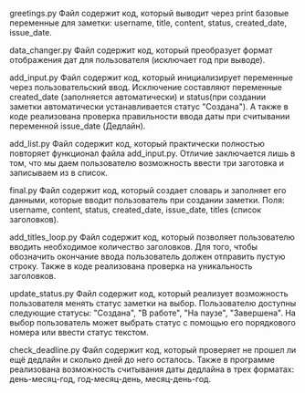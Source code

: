 greetings.py
Файл содержит код, который выводит через print базовые переменные для заметки: username, title, content, status, created_date, issue_date.

data_changer.py
Файл содержит код, который преобразует формат отображения дат для пользователя (исключает год при выводе).

add_input.py
Файл содержит код, который инициализирует переменные через пользовательский ввод. Исключение составляют переменные created_date (заполняется автоматически) и status(при создании заметки автоматически устанавливается статус "Создана"). А также в коде реализована проверка правильности ввода даты при считывании переменной issue_date (Дедлайн).

add_list.py
Файл содержит код, который практически полностью повторяет функционал файла add_input.py. Отличие заключается лишь в том, что мы даем пользователю возможность ввести три заготовка и записываем из в список.

final.py
Файл содержит код, который создает словарь и заполняет его данными, которые вводит пользователь при создании заметки. Поля: username, content, status, created_date, issue_date, titles (список заголовков). 

add_titles_loop.py
Файл содержит код, который позволяет пользователю вводить необходимое количество заголовков. Для того, чтобы обозначить окончание ввода пользователь должен отправить пустую строку. Также в коде реализована проверка на уникальность заголовков.

update_status.py 
Файл содержит код, который реализует возможность пользователя менять статус заметки на выбор. Пользователю доступны следующие статусы: "Создана", "В работе", "На паузе", "Завершена". На выбор пользователь может выбрать статус с помощью его порядкового номера или ввести статус текстом.

check_deadline.py
Файл содержит код, который проверяет не прошел ли ещё дедлайн и сколько дней до него осталось. Также в программе реализована возможность считывания даты дедлайна в трех форматах: день-месяц-год, год-месяц-день, месяц-день-год.